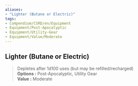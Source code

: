 ```yaml
---
aliases:
- "Lighter (Butane or Electric)"
tags:
- Compendium/CSRD/en/Equipment
- Equipment/Post-Apocalyptic
- Equipment/Utility-Gear
- Equipment/Value/Moderate
---
```


  
## Lighter (Butane or Electric)  
  
>Depletes after 1d100 uses (but may be refilled/recharged)  
> **Options :** Post-Apocalyptic, Utility Gear  
> **Value :** Moderate